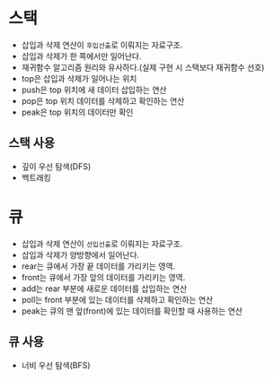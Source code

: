 # 스택
- 삽입과 삭제 연산이 `후입선출`로 이뤄지는 자료구조.
- 삽입과 삭제가 한 쪽에서만 일어난다.
- 재귀함수 알고리즘 원리와 유사하다.(실제 구현 시 스택보다 재귀함수 선호)
- top은 삽입과 삭제가 일어나는 위치
- push은 top 위치에 새 데이터 삽입하는 연산
- pop은 top 위치 데이터를 삭제하고 확인하는 연산
- peak은 top 위치의 데이터만 확인

## 스택 사용
- 깊이 우선 탐색(DFS)
- 백트래킹


# 큐
- 삽입과 삭제 연산이 `선입선출`로 이뤄지는 자료구조.
- 삽입과 삭제가 양방향에서 일어난다.
- rear는 큐에서 가장 끝 데이터를 가리키는 영역.
- front는 큐에서 가장 앞의 데이터를 가리키는 영역.
- add는 rear 부분에 새로운 데이터를 삽입하는 연산
- poll는 front 부분에 있는 데이터를 삭제하고 확인하는 연산
- peak는 큐의 맨 앞(front)에 있는 데이터를 확인할 때 사용하는 연산

## 큐 사용
- 너비 우선 탐색(BFS)